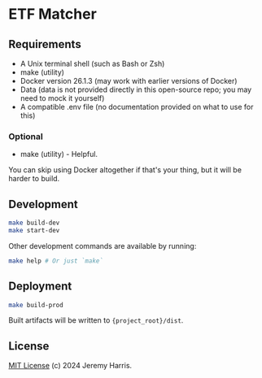 # ETF Matcher

## Requirements

  - A Unix terminal shell (such as Bash or Zsh)
  - make (utility)
  - Docker version 26.1.3 (may work with earlier versions of Docker)
  - Data (data is not provided directly in this open-source repo; you may need to mock it yourself)
  - A compatible .env file (no documentation provided on what to use for this)

### Optional

  - make (utility) - Helpful.

You can skip using Docker altogether if that's your thing, but it will be harder to build.

## Development

```bash
make build-dev
make start-dev
```

Other development commands are available by running:

```bash
make help # Or just `make`
```

## Deployment

```bash
make build-prod
```

Built artifacts will be written to `{project_root}/dist`.

## License

[MIT License](LICENSE) (c) 2024 Jeremy Harris.
